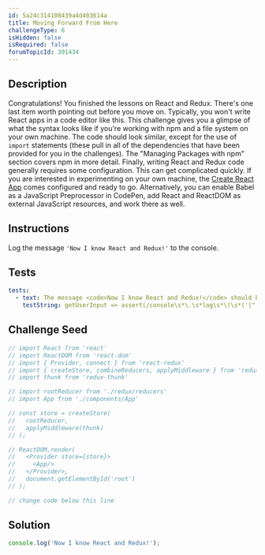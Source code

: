 ```yaml
---
id: 5a24c314108439a4d403614a
title: Moving Forward From Here
challengeType: 6
isHidden: false
isRequired: false
forumTopicId: 301434
---
```


## Description
<section id='description'>
Congratulations! You finished the lessons on React and Redux. There's one last item worth pointing out before you move on. Typically, you won't write React apps in a code editor like this. This challenge gives you a glimpse of what the syntax looks like if you're working with npm and a file system on your own machine. The code should look similar, except for the use of <code>import</code> statements (these pull in all of the dependencies that have been provided for you in the challenges). The "Managing Packages with npm" section covers npm in more detail.
Finally, writing React and Redux code generally requires some configuration. This can get complicated quickly. If you are interested in experimenting on your own machine, the
<a id='CRA' target ='_blank' href='https://github.com/facebookincubator/create-react-app'>Create React App</a> comes configured and ready to go.
Alternatively, you can enable Babel as a JavaScript Preprocessor in CodePen, add React and ReactDOM as external JavaScript resources, and work there as well.
</section>

## Instructions
<section id='instructions'>
Log the message <code>'Now I know React and Redux!'</code> to the console.
</section>

## Tests
<section id='tests'>

```yml
tests:
  - text: The message <code>Now I know React and Redux!</code> should be logged to the console.
    testString: getUserInput => assert(/console\s*\.\s*log\s*\(\s*('|"|`)Now I know React and Redux!\1\s*\)/.test(getUserInput('index')));

```

</section>

## Challenge Seed
<section id='challengeSeed'>

<div id='jsx-seed'>

```jsx
// import React from 'react'
// import ReactDOM from 'react-dom'
// import { Provider, connect } from 'react-redux'
// import { createStore, combineReducers, applyMiddleware } from 'redux'
// import thunk from 'redux-thunk'

// import rootReducer from './redux/reducers'
// import App from './components/App'

// const store = createStore(
//   rootReducer,
//   applyMiddleware(thunk)
// );

// ReactDOM.render(
//   <Provider store={store}>
//     <App/>
//   </Provider>,
//   document.getElementById('root')
// );

// change code below this line

```

</div>



</section>

## Solution
<section id='solution'>


```jsx
console.log('Now I know React and Redux!');
```

</section>
